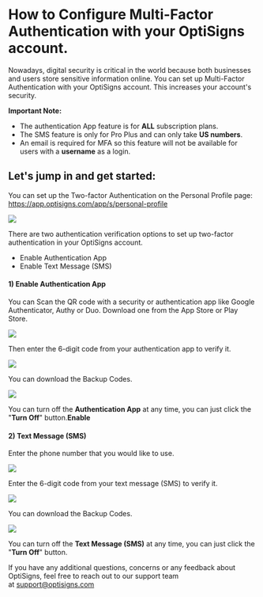 # How to Configure Multi-Factor Authentication with your OptiSigns account.

Nowadays, digital security is critical in the world because both businesses and users store sensitive information online. You can set up Multi-Factor Authentication with your OptiSigns account. This increases your account's security.  
  
**Important Note:**

* The authentication App feature is for **ALL** subscription plans.
* The SMS feature is only for Pro Plus and can only take **US numbers**.
* An email is required for MFA so this feature will not be available for users with a **username** as a login.

## **Let's jump in and get started:**

You can set up the Two-factor Authentication on the Personal Profile page: <https://app.optisigns.com/app/s/personal-profile>

![](https://support.optisigns.com/hc/article_attachments/18381478387987)

There are two authentication verification options to set up two-factor authentication in your OptiSigns account.

* Enable Authentication App
* Enable Text Message (SMS)

#### **1) Enable Authentication App**

You can Scan the QR code with a security or authentication app like Google Authenticator, Authy or Duo. Download one from the App Store or Play Store.

![](https://support.optisigns.com/hc/article_attachments/18381549512211)

Then enter the 6-digit code from your authentication app to verify it.

![](https://support.optisigns.com/hc/article_attachments/18381534789139)

You can download the Backup Codes.

![](https://support.optisigns.com/hc/article_attachments/18381551861779)

You can turn off the **Authentication App** at any time, you can just click the "**Turn Off**" button.**Enable**

#### 

#### **2) Text Message (SMS)**

Enter the phone number that you would like to use.

![](https://support.optisigns.com/hc/article_attachments/18381666338067)

Enter the 6-digit code from your text message (SMS) to verify it.

![](https://support.optisigns.com/hc/article_attachments/18381693381011)

You can download the Backup Codes.

![](https://support.optisigns.com/hc/article_attachments/18381755259155)

You can turn off the **Text Message (SMS)** at any time, you can just click the "**Turn Off**" button.

If you have any additional questions, concerns or any feedback about OptiSigns, feel free to reach out to our support team at [support@optisigns.com](mailto:support@optisigns.com)